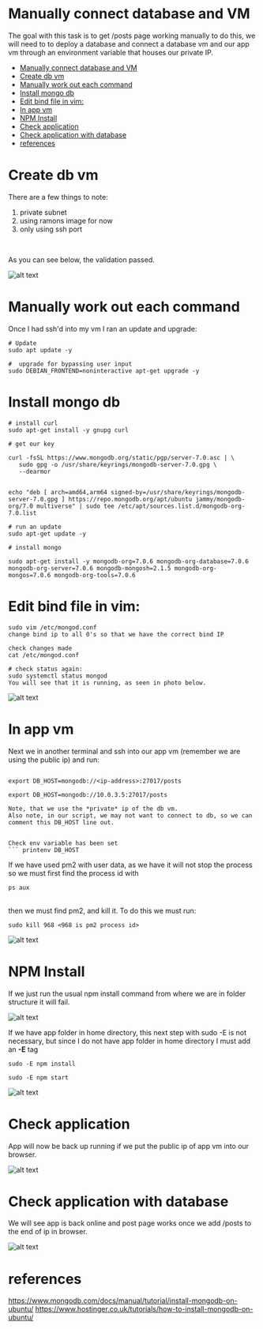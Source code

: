
# Manually connect database and VM




The goal with this task is to get /posts page working manually to do this, we will need to to deploy a database and connect a database vm and our app vm through an environment variable that houses our private IP.

- [Manually connect database and VM](#manually-connect-database-and-vm)
- [Create db vm](#create-db-vm)
- [Manually work out each command](#manually-work-out-each-command)
- [Install mongo db](#install-mongo-db)
- [Edit bind file in vim:](#edit-bind-file-in-vim)
- [In app vm](#in-app-vm)
- [NPM Install](#npm-install)
- [Check application](#check-application)
- [Check application with database](#check-application-with-database)
- [references](#references)





# Create db vm

There are a few things to note:
1. private subnet
2. using ramons image for now
3. only using ssh port
 <br>

 As you can see below, the validation passed.
   
![alt text](<../images/Screenshot 2024-03-13 at 11.59.06.png>)
# Manually work out each command

Once I had ssh'd into my vm I ran an update and upgrade:
 ``` 
# Update
sudo apt update -y

#  upgrade for bypassing user input
sudo DEBIAN_FRONTEND=noninteractive apt-get upgrade -y

 ``` 

# Install mongo db

``` 
# install curl
sudo apt-get install -y gnupg curl

# get our key

curl -fsSL https://www.mongodb.org/static/pgp/server-7.0.asc | \
   sudo gpg -o /usr/share/keyrings/mongodb-server-7.0.gpg \
   --dearmor


echo "deb [ arch=amd64,arm64 signed-by=/usr/share/keyrings/mongodb-server-7.0.gpg ] https://repo.mongodb.org/apt/ubuntu jammy/mongodb-org/7.0 multiverse" | sudo tee /etc/apt/sources.list.d/mongodb-org-7.0.list

# run an update
sudo apt-get update -y

# install mongo

sudo apt-get install -y mongodb-org=7.0.6 mongodb-org-database=7.0.6 mongodb-org-server=7.0.6 mongodb-mongosh=2.1.5 mongodb-org-mongos=7.0.6 mongodb-org-tools=7.0.6
``` 

# Edit bind file in vim:

``` 
sudo vim /etc/mongod.conf
change bind ip to all 0's so that we have the correct bind IP

check changes made
cat /etc/mongod.conf

# check status again:
sudo systemctl status mongod
You will see that it is running, as seen in photo below.
``` 

![alt text](<../images/Screenshot 2024-03-13 at 12.23.39.png>)


# In app vm
 Next we in another terminal and ssh into our app vm (remember we are using the public ip) and run:

 ``` 

 export DB_HOST=mongodb://<ip-address>:27017/posts

 export DB_HOST=mongodb://10.0.3.5:27017/posts

Note, that we use the *private* ip of the db vm.
Also note, in our script, we may not want to connect to db, so we can comment this DB_HOST line out.


 Check env variable has been set
 ``` printenv DB_HOST 

``` 

If we have used pm2 with user data, as we have it will not stop the process so we must first find the process id with 
``` 
ps aux

 ``` 

 <br>
 then we must find pm2, and kill it. To do this we must run:
 <br>

 ``` 
 sudo kill 968 <968 is pm2 process id>

  ``` 


![alt text](<../Linux/Screenshot 2024-03-13 at 12.45.59.png>)

# NPM Install

If we just run the usual npm install command from where we are in folder structure it will fail.


![alt text](<../Linux/Screenshot 2024-03-13 at 13.08.43.png>)

If we have app folder in home directory, this next step with sudo -E is not necessary,  but since I do not have app folder in home directory I must add an **-E** tag

  ``` 
sudo -E npm install

sudo -E npm start
  ``` 

![alt text](<../Linux/Screenshot 2024-03-13 at 13.09.43.png>)


# Check application


App will now be back up running if we put the public ip of app vm into our browser.

![alt text](<../Linux/Screenshot 2024-03-13 at 12.53.56.png>)

# Check application with database

We will see app is back online and post page works once we add /posts to the end of ip in browser.

![alt text](<../Linux/Screenshot 2024-03-13 at 12.52.55.png>)




# references

https://www.mongodb.com/docs/manual/tutorial/install-mongodb-on-ubuntu/
https://www.hostinger.co.uk/tutorials/how-to-install-mongodb-on-ubuntu/

